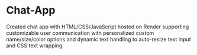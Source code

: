 # Chat-App
Created chat app with HTML/CSS/JavaScript hosted on Render supporting customizable user communication with personalized custom name/size/color options and dynamic text handling to auto-resize text input and CSS text wrapping.
